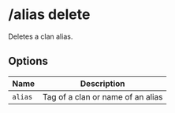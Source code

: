 # /alias delete

Deletes a clan alias.

## Options

| Name | Description |
|------|-------------|
| `alias` | Tag of a clan or name of an alias |


